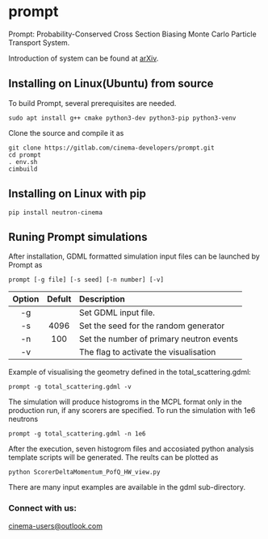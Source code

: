 # prompt

Prompt: Probability-Conserved Cross Section Biasing Monte Carlo Particle Transport System. 

Introduction of system can be found at [arXiv](https://arxiv.org/abs/2304.06226).

## Installing on Linux(Ubuntu) from source

To build Prompt, several prerequisites are needed.
```
sudo apt install g++ cmake python3-dev python3-pip python3-venv
```

Clone the source and compile it as

```
git clone https://gitlab.com/cinema-developers/prompt.git
cd prompt
. env.sh
cimbuild
```

## Installing on Linux with pip

```
pip install neutron-cinema
```


## Runing Prompt simulations

After installation, GDML formatted simulation input files can be launched by Prompt as   


```
prompt [-g file] [-s seed] [-n number] [-v]
```

| Option |  Defult  | Description |
|:-----:|:--------:|:------|
| -g   |  | Set GDML input file.  | 
| -s   |  4096  |   Set the seed for the random generator |
| -n   | 100 |    Set the number of primary neutron events |
| -v   |  | The flag to activate the visualisation |

Example of visualising the geometry defined in the total_scattering.gdml:
```
prompt -g total_scattering.gdml -v
```

The simulation will produce histogroms in the MCPL format only in the production run, if any scorers are specified. To run the simulation with 1e6 neutrons
```
prompt -g total_scattering.gdml -n 1e6
```

After the execution, seven histogrom files and accosiated python analysis template scripts will be generated. The reults can be plotted as 
```
python ScorerDeltaMomentum_PofQ_HW_view.py
```

There are many input examples are available in the gdml sub-directory. 


<h3 align="left">Connect with us:</h3>
<p align="left"><a href="mailto:cinema-users@outlook.com">cinema-users@outlook.com</a>
</p>
